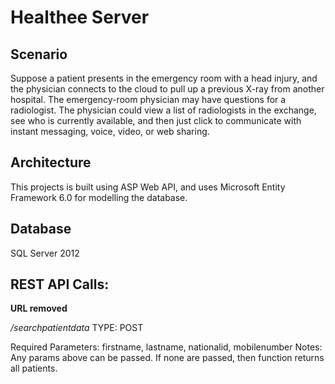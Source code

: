 Healthee Server
==================

Scenario
--------
Suppose a patient presents in the emergency room with a head injury, and the physician connects to the cloud to pull up a previous X-ray from another hospital. The emergency-room physician may have questions for a radiologist. The physician could view a list of radiologists in the exchange, see who is currently available, and then just click to communicate with instant messaging, voice, video, or web sharing.  

Architecture
------------

This projects is built using ASP Web API, and uses Microsoft Entity Framework 6.0 for modelling the database. 

Database
--------

SQL Server 2012 

REST API Calls: 
--------------

**URL removed**

*/searchpatientdata*
TYPE: POST 

Required Parameters: 
	firstname, lastname, nationalid, mobilenumber 
Notes:  Any params above can be passed. If none are passed, then function returns all patients.

